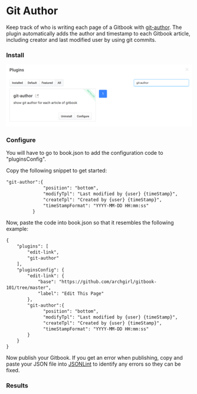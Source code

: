 # Git Author

Keep track of who is writing each page of a Gitbook with [git-author](https://plugins.gitbook.com/plugin/git-author). The plugin automatically adds the author and timestamp to each Gitbook article, including creator and last modified user by using git commits.

### Install

![git-author installation](/assets/plugins-gitauthor-install.png)

### Configure

You will have to go to book.json to add the configuration code to "pluginsConfig".

Copy the following snippet to get started:

```
"git-author":{
              "position": "bottom",
              "modifyTpl": "Last modified by {user} {timeStamp}",
              "createTpl": "Created by {user} {timeStamp}",
              "timeStampFormat": "YYYY-MM-DD HH:mm:ss"
          }
```

Now, paste the code into book.json so that it resembles the following example:

```
{
    "plugins": [
        "edit-link",
        "git-author"
    ],
    "pluginsConfig": {
        "edit-link": {
            "base": "https://github.com/archgirl/gitbook-101/tree/master",
            "label": "Edit This Page"
        },
        "git-author":{
              "position": "bottom",
              "modifyTpl": "Last modified by {user} {timeStamp}",
              "createTpl": "Created by {user} {timeStamp}",
              "timeStampFormat": "YYYY-MM-DD HH:mm:ss"
        }
    }
}
```

Now publish your Gitbook. If you get an error when publishing, copy and paste your JSON file into [JSONLint](http://jsonlint.com/) to identify any errors so they can be fixed.

### Results

